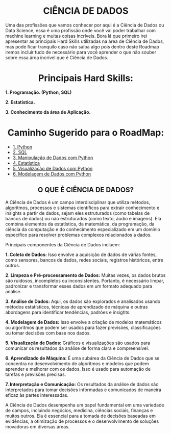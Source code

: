 <h1 align="center">CIÊNCIA DE DADOS</h1>
<p>Uma das profissões que vamos conhecer por aqui é a Ciência de Dados ou Data Science, essa é uma profissão onde você vai poder trabalhar com machine learning e muitas coisas incríveis. Bora lá que primeiro irei apresentar as principais Hard Skills utilizadas na área de Ciência de Dados, mas pode ficar tranquilo caso não saiba algo pois dentro deste Roadmap iremos incluir tudo de necessário para você aprender o que não souber sobre essa área incrível que é Ciência de Dados.</p>
<h1 align="center">Principais Hard Skills:</h1>
<p><b>1. Programação. (Python, SQL)</b></p>
<p><b>2. Estatística.</b></p>
<p><b>3. Conhecimento da área de Aplicação.</b></p>
<h1 align="center">Caminho Sugerido para o RoadMap:</h1>
<ul>
  <li><a href="https://github.com/Math-Muniz/Data-Roadmap/tree/main/Data-Science-Roadmap/Python">1. Python</a></li>
  <li><a href="https://github.com/Math-Muniz/Data-Roadmap/tree/main/Data-Science-Roadmap/SQL">2. SQL</a></li>
  <li><a href="https://github.com/Math-Muniz/Data-Roadmap/tree/main/Data-Science-Roadmap/Manipulacao-de-Dados">3. Manipulação de Dados com Python</a></li>
  <li><a href="https://github.com/Math-Muniz/Data-Roadmap/tree/main/Data-Science-Roadmap/Estatistica">4. Estatística</a></li>
  <li><a href="https://github.com/Math-Muniz/Data-Roadmap/tree/main/Data-Science-Roadmap/Visualizacao-de-Dados">5. Visualização de Dados com Python</a></li>
  <li><a href="https://github.com/Math-Muniz/Data-Roadmap/tree/main/Data-Science-Roadmap/Modelagem-de-Dados">6. Modelagem de Dados com Python</a></li>
</ul>
<h2 align="center"> O QUE É CIÊNCIA DE DADOS?</h2>
<p>A Ciência de Dados é um campo interdisciplinar que utiliza métodos, algoritmos, processos e sistemas científicos para extrair conhecimento e insights a partir de dados, sejam eles estruturados (como tabelas de bancos de dados) ou não estruturados (como texto, áudio e imagens). Ela combina elementos da estatística, da matemática, da programação, da ciência da computação e do conhecimento especializado em um domínio específico para resolver problemas complexos relacionados a dados.</p>
<p>Principais componentes da Ciência de Dados incluem:</p>
<p><b>1. Coleta de Dados:</b> Isso envolve a aquisição de dados de várias fontes, como sensores, bancos de dados, redes sociais, registros históricos, entre outros.</p>
<p><b>2. Limpeza e Pré-processamento de Dados:</b> Muitas vezes, os dados brutos são ruidosos, incompletos ou inconsistentes. Portanto, é necessário limpar, padronizar e transformar esses dados em um formato adequado para análise.</p>
<p><b>3. Análise de Dados:</b> Aqui, os dados são explorados e analisados usando métodos estatísticos, técnicas de aprendizado de máquina e outras abordagens para identificar tendências, padrões e insights.</p>
<p><b>4. Modelagem de Dados:</b> Isso envolve a criação de modelos matemáticos ou algoritmos que podem ser usados para fazer previsões, classificações ou tomar decisões com base nos dados.</p>
<p><b>5. Visualização de Dados:</b> Gráficos e visualizações são usados para comunicar os resultados da análise de forma clara e compreensível.</p>
<p><b>6. Aprendizado de Máquina:</b> É uma subárea da Ciência de Dados que se concentra no desenvolvimento de algoritmos e modelos que podem aprender e melhorar com os dados. Isso é usado para automação de tarefas e previsões precisas.</p>
<p><b>7. Interpretação e Comunicação:</b> Os resultados da análise de dados são interpretados para tomar decisões informadas e comunicados de maneira eficaz às partes interessadas.</p>
<p>A Ciência de Dados desempenha um papel fundamental em uma variedade de campos, incluindo negócios, medicina, ciências sociais, finanças e muitos outros. Ela é essencial para a tomada de decisões baseadas em evidências, a otimização de processos e o desenvolvimento de soluções inovadoras em diversas áreas.</p>

